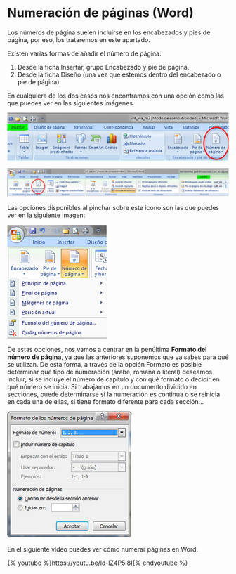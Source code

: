 # Numeración de páginas (Word)

Los números de página suelen incluirse en los encabezados y pies de página, por eso, los trataremos en este apartado.

Existen varias formas de añadir el número de página:

1.  Desde la ficha Insertar, grupo Encabezado y pie de página.
2.  Desde la ficha Diseño (una vez que estemos dentro del encabezado o pie de página).

En cualquiera de los dos casos nos encontramos con una opción como las que puedes ver en las siguientes imágenes.


![](img/1Imagen_24.jpg)



![Fig. 1.32. Opciones para la insercción de los números de página en Word 2007. Captura propia.](img/1Imagen_25.jpg)




Las opciones disponibles al pinchar sobre este icono son las que puedes ver en la siguiente imagen:


![1.33. Opciones en la numeración de página en Word 2007. Captura propia.](img/1Imagen_26.jpg)




De estas opciones, nos vamos a centrar en la penúltima **Formato del número de página**, ya que las anteriores suponemos que ya sabes para qué se utilizan. De esta forma, a través de la opción Formato es posible determinar qué tipo de numeración (árabe, romana o literal) deseamos incluir; si se incluye el número de capítulo y con qué formato o decidir en qué número se inicia. Si trabajamos en un documento dividido en secciones, puede determinarse si la numeración es continua o se reinicia en cada una de ellas, si tiene formato diferente para cada sección...


![1.34. Configuración del número de página Word 2007. Captura propia.](img/1Imagen_27.jpg)




En el siguiente vídeo puedes ver cómo numerar páginas en Word.

{% youtube %}https://youtu.be/ld-lZ4P5I8I{% endyoutube %}

